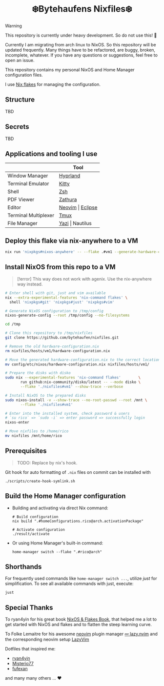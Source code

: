 <!-- markdownlint-disable MD033 MD013 -->

<h1 align="center">❄️Bytehaufens Nixfiles❄️</h1>

> [!warning]
> This repository is currently under heavy development. So do not use this! 🚧
>
> Currently I am migrating from arch linux to NixOS. So this repository will
> be updated frequently. Many things have to be refactored, are buggy,
> broken, incomplete, whatever. If you have any questions or suggestions,
> feel free to open an issue.

This repository contains my personal NixOS and Home Manager configuration files.

I use [Nix flakes](https://nixos.wiki/wiki/Flakes) for managing the configuration.

## Structure

TBD

## Secrets

TBD

## Applications and tooling I use

|                      | Tool                                                                |
| -------------------- | ------------------------------------------------------------------- |
| Window Manager       | [Hyprland](https://hyprland.org/)                                   |
| Terminal Emulator    | [Kitty](https://sw.kovidgoyal.net/kitty/)                           |
| Shell                | [Zsh](https://www.zsh.org/)                                         |
| PDF Viewer           | [Zathura](https://pwmt.org/projects/zathura/)                       |
| Editor               | [Neovim](https://neovim.io/) \| [Eclipse](https://www.eclipse.org/) |
| Terminal Multiplexer | [Tmux](https://github.com/tmux/tmux/)                               |
| File Manager         | [Yazi](https://github.com/sxyazi/yazi) \| Nautilus                  |

## Deploy this flake via nix-anywhere to a VM

```sh
nix run 'nixpkgs#nixos-anywhere' -- --flake .#vm1 --generate-hardware-config nixos-generate-config ./hardware-configuration.nix nixos@127.0.0.1 -p 22220
```

## Install NixOS from this repo to a VM

> [!error]
> This way does not work with agenix. Use the nix-anywhere way instead.

```sh
# Enter shell with git, just and vim available
nix --extra-experimental-features 'nix-command flakes' \
  shell 'nixpkgs#git' 'nixpkgs#just' 'nixpkgs#vim'

# Generate NixOS configuration to /tmp/config
nixos-generate-config --root /tmp/config --no-filesystems

cd /tmp

# Clone this repository to /tmp/nixfiles
git clone https://github.com/bytehaufen/nixfiles.git

# Remove the old hardware-configuration.nix
rm nixfiles/hosts/vm1/hardware-configuration.nix

# Move the generated hardware-configuration.nix to the correct location
mv config/etc/nixos/hardware-configuration.nix nixfiles/hosts/vm1/

# Prepare the disks with disko
sudo nix --experimental-features 'nix-command flakes'        \
       run github:nix-community/disko/latest -- --mode disko \
       --flake './nixfiles#vm1' --show-trace --verbose

# Install NixOS to the prepared disks
sudo nixos-install -v --show-trace --no-root-passwd --root /mnt \
       --flake './nixfiles#vm1'

# Enter into the installed system, check password & users
# `su rico` => `sudo -i` => enter password => successfully login
nixos-enter

# Move nixfiles to /home/rico
mv nixfiles /mnt/home/rico
```

## Prerequisites

> TODO: Replace by nix's hook.

Git hook for auto formatting of `.nix` files on commit can be installed with

```shell
./scripts/create-hook-symlink.sh
```

<!-- Deprecated start --->

## Build the Home Manager configuration

- Building and activating via direct Nix command:

  ```shell
  # Build configuration
  nix build ".#homeConfigurations.rico@arch.activationPackage"

  # Activate configuration
  ./result/activate
  ```

- Or using Home Manager's built-in command:

  ```shell
  home-manager switch --flake ".#rico@arch"
  ```

## Shorthands

For frequently used commands like `home-manager switch ...`, utilize _just_ for
simplification. To see all available commands with just, execute:

```shell
just
```

<!-- Deprecated end --->

## Special Thanks

To ryan4yin for his great book [NixOS & Flakes Book](https://nixos-and-flakes.thiscute.world),
that helped me a lot to get started with NixOS and flakes and to flatten the
steep learning curve.

To Folke Lemaitre for his awesome [neovim](https://github.com/neovim/neovim)
plugin manager [💤 lazy.nvim](https://github.com/folke/lazy.nvim) and the
corresponding neovim setup [LazyVim](https://github.com/folke/lazy.nvim)

Dotfiles that inspired me:

- [ryan4yin](https://github.com/ryan4yin/nix-config)
- [Misterio77](https://github.com/Misterio77/nix-config)
- [fufexan](https://github.com/fufexan/dotfiles)

and many many others ... ❤️

